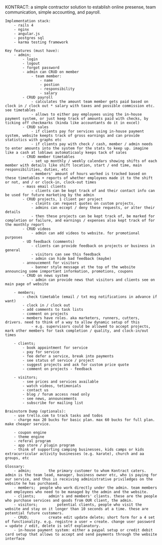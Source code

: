 KONTRACT: a simple contractor solution to establish online presense, team communication, simple accounting, and payroll.

	Implementation stack:
		- rails 4
		- nginx
		- angular.js
		- postgres sql
		- karma testing framework

	Key features (must have):
		- admin;
			- login
			- logout
			- forgot password
			- admin can CRUD on member
				- team member:
					- name
					- postion
					- responsibility
					- salary
			- CRUD payroll
				- calculates the amount team member gets paid based on clock in / clock out * salary with taxes and possible commission etc. see timetables
				- allows to either pay employees using the in-house payment system, or just keep track of amounts paid with checks, by ticking off checkmarks (kinda like accountants do it in excel)
			- CRUD sales
				- if clients pay for services using in-house payment system, website keepts track of gross earnings and can provide statistics with graphs etc
				- if clients pay with check / cash, member / admin needs to enter amounts into the system for the stats to keep up. imagine like a cash at loblaws automaticaaly keeps tack of sales
			- CRUD member timetables
				- set up monthly / weekly calendars showing shifts of each member with details like shift location, start / end time, main responsibilities, duties, etc
				- members' amount of hours worked is tracked based on these timetables + reports of whether employees made it to the shift or not, and / or clock-in, clock-out times
			- mass email clients
				- clients can be kept track of and their contact info can be used for future marketing by the admin
			- CRUD projects, 1 client per project
				- cleints can request quotes on custom projects.
				- admins can eccept / deny these requests, or alter their details
				- then these projects can be kept track of, be marked for completion or failure, and earnings / expenses also kept track of for the monthly report
			- CRUD videos
				- admin can add videos to website. for promotional purposes
			- UD feedback (comments)
				- clients can provide feedback on projects or business in general
				- visitors can see this feedback
				- admin can hide bad feedback (maybe)
			- annoucement for visitors
				- banner style message at the top of the website announcing some inmportant information, promotions, coupons
			- CRUD on news system
				- admin can provide news that visitors and clients see on main page of website

		- members;
			- check timetable (email / txt msg notifications in advance if want)
			- clock in / clock out
			- add comments to task lists
			- comment on projects
			- members have roles. aka marketers, runners, cutters, drivers. need to think of a way to allow dynamic setup of this
				- e.g. supervisors could be allowed to accept projects, mark other members for task completion / quality, and clock-in/out times

		- clients;
			- book appointment for service
			- pay for service
			- fee defer a service, break into payments
			- see status of service / project
			- suggest projects and ask for custom price quote
			- comment on projects - feedback

		- visitors;
			- see prices and services available
			- watch videos, tetimonials
			- contact us
			- blog / forum access read only
			- see news, announcements
			- subscribe for mailing list

	Brainstorm Dump (optionals):
		- use trello.com to track tasks and todos
		- charge max 20 bucks for basic plan. max 60 bucks for full plan. make cheaper service.

		- coupon engine
		- theme engine
		- referal program
		- app store / plugin program
		- think of supporting camping businesses, kids camps or kids extracurricular activity businesses (e.g. karate), church and aa groups, etc

	Glossary:
		- admin; 		the primary customer to whom Kontract caters. admin is the team lead, manager, business owner etc, who is paying for our service, and thus is receiving administrative priviledges on the website he has purchased.
		- members; 	people who work directly under the admin. team members and employees who need to be managed by the admin and the website.
		- clients; 		admin's and members' clients. these are the people who purchase services and goods from OUR client, the admin.
		- visitors; 		potential clients, people who visit the website and stay on it longer than 10 seconds at a time. these are potential future customers.
		- CRUD; 		create edit update delete; short form for a 4 set of functionality. e.g. registre a user = create. change user password = update / edit, delete is self explanatory.
		- in-house payment system: either a paypal setup or credit debit card setup that allows to accept and send payments through the website interface